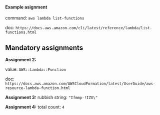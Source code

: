 #### Example asignment

command: `aws lambda list-functions`

doc: `https://docs.aws.amazon.com/cli/latest/reference/lambda/list-functions.html`

## Mandatory assignments

**Assignment 2:**

value: `AWS::Lambda::Function`

doc: `https://docs.aws.amazon.com/AWSCloudFormation/latest/UserGuide/aws-resource-lambda-function.html`

**Assignment 3:**
rubbish string: `"Ifmmp-!IZG\"`

**Assignment 4:**
total count: `4`
